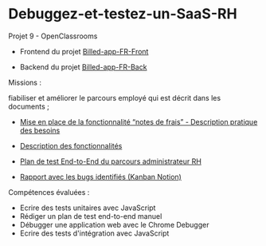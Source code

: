 # Debuggez-et-testez-un-SaaS-RH
Projet 9 - OpenClassrooms

- Frontend du projet [Billed-app-FR-Front](https://github.com/rtchingariev/Billed-app-FR-Front)

- Backend du projet [Billed-app-FR-Back](https://github.com/rtchingariev/Billed-app-FR-Back)

Missions :

fiabiliser et améliorer le parcours employé qui est décrit dans les documents ;

- [Mise en place de la fonctionnalité “notes de frais” - Description pratique des besoins](https://github.com/rtchingariev/Debuggez-et-testez-un-SaaS-RH/blob/main/docs/Billed%2B-%2BDescription%2Bpratique%2Bdes%2Bbesoins%2B-.pdf)

- [Description des fonctionnalités](https://github.com/rtchingariev/Debuggez-et-testez-un-SaaS-RH/blob/main/docs/Billed%2B-%2BDescription%2Bdes%2Bfonctionnalite%CC%81s.pdf)

- [Plan de test End-to-End du parcours administrateur RH](https://github.com/rtchingariev/Debuggez-et-testez-un-SaaS-RH/blob/main/docs/Billed%2B-%2BE2E%2Bparcours%2Badministrateur.docx)

- [Rapport avec les bugs identifiés (Kanban Notion)](https://openclassrooms.notion.site/a7a612fc166747e78d95aa38106a55ec?v=2a8d3553379c4366b6f66490ab8f0b90)

Compétences évaluées :

- Ecrire des tests unitaires avec JavaScript
- Rédiger un plan de test end-to-end manuel
- Débugger une application web avec le Chrome Debugger
- Ecrire des tests d'intégration avec JavaScript
